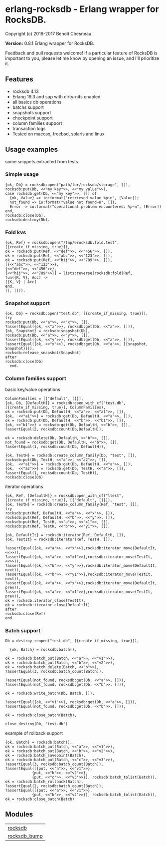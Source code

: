 

# erlang-rocksdb - Erlang wrapper for RocksDB. #

Copyright (c) 2016-2017 Benoît Chesneau.

__Version:__ 0.8.1 Erlang wrapper for RocksDB.

Feedback and pull requests welcome! If a particular feature of RocksDB is important to you, please let me know by opening an issue, and I'll prioritize it.

## Features

- rocksdb 4.13
- Erlang 19.3 and sup with dirty-nifs enabled
- all basics db operations
- batchs support
- snapshots support
- checkpoint support
- column families support
- transaction logs
- Tested on macosx, freebsd, solaris and linux

## Usage examples

some snippets extracted from tests

### Simple usage

```
{ok, Db} = rocksdb:open("path/for/rocksdb/storage", []),
rocksdb:put(Db, <<"my key">>, <<"my value">>),
case rocksdb:get(Db, <<"my key">>, []) of
  {ok, Value} => io:format("retrieved value %p~n", [Value]);
  not_found => io:format("value not found~n", []);
  Error -> io:format("operational problem encountered: %p~n", [Error])
end,
rocksdb:close(Db),
rocksdb:destroy(Db).
```

### Fold kvs

```
{ok, Ref} = rocksdb:open("/tmp/erocksdb.fold.test", [{create_if_missing, true}]),
ok = rocksdb:put(Ref, <<"def">>, <<"456">>, []),
ok = rocksdb:put(Ref, <<"abc">>, <<"123">>, []),
ok = rocksdb:put(Ref, <<"hij">>, <<"789">>, []),
[{<<"abc">>, <<"123">>},
{<<"def">>, <<"456">>},
{<<"hij">>, <<"789">>}] = lists:reverse(rocksdb:fold(Ref,
fun({K, V}, Acc) ->
[{K, V} | Acc]
end,
[], [])).
```

### Snapshot support

```
{ok, Db} = rocksdb:open("test.db", [{create_if_missing, true}]),
try
rocksdb:put(Db, <<"a">>, <<"x">>, []),
?assertEqual({ok, <<"x">>}, rocksdb:get(Db, <<"a">>, [])),
{ok, Snapshot} = rocksdb:snapshot(Db),
rocksdb:put(Db, <<"a">>, <<"y">>, []),
?assertEqual({ok, <<"y">>}, rocksdb:get(Db, <<"a">>, [])),
?assertEqual({ok, <<"x">>}, rocksdb:get(Db, <<"a">>, [{snapshot, Snapshot}])),
rocksdb:release_snapshot(Snapshot)
after
rocksdb:close(Db)
  end.
```

### Column families support

basic key/value operations

```
ColumnFamilies = [{"default", []}],
{ok, Db, [DefaultH]} = rocksdb:open_with_cf("test.db", [{create_if_missing, true}], ColumnFamilies),
ok = rocksdb:put(Db, DefaultH, <<"a">>, <<"a1">>, []),
{ok,  <<"a1">>} = rocksdb:get(Db, DefaultH, <<"a">>, []),
ok = rocksdb:put(Db, DefaultH, <<"b">>, <<"b1">>, []),
{ok, <<"b1">>} = rocksdb:get(Db, DefaultH, <<"b">>, []),
?assertEqual(2, rocksdb:count(Db,DefaultH)),

ok = rocksdb:delete(Db, DefaultH, <<"b">>, []),
not_found = rocksdb:get(Db, DefaultH, <<"b">>, []),
?assertEqual(1, rocksdb:count(Db, DefaultH)),

{ok, TestH} = rocksdb:create_column_family(Db, "test", []),
rocksdb:put(Db, TestH, <<"a">>, <<"a2">>, []),
{ok,  <<"a1">>} = rocksdb:get(Db, DefaultH, <<"a">>, []),
{ok,  <<"a2">>} = rocksdb:get(Db, TestH, <<"a">>, []),
?assertEqual(1, rocksdb:count(Db, TestH)),
rocksdb:close(Db)
```

iterator operations

```
{ok, Ref, [DefaultH]} = rocksdb:open_with_cf("ltest", [{create_if_missing, true}], [{"default", []}]),
{ok, TestH} = rocksdb:create_column_family(Ref, "test", []),
try
rocksdb:put(Ref, DefaultH, <<"a">>, <<"x">>, []),
rocksdb:put(Ref, DefaultH, <<"b">>, <<"y">>, []),
rocksdb:put(Ref, TestH, <<"a">>, <<"x1">>, []),
rocksdb:put(Ref, TestH, <<"b">>, <<"y1">>, []),

{ok, DefaultIt} = rocksdb:iterator(Ref, DefaultH, []),
{ok, TestIt} = rocksdb:iterator(Ref, TestH, []),

?assertEqual({ok, <<"a">>, <<"x">>},rocksdb:iterator_move(DefaultIt, <<>>)),
?assertEqual({ok, <<"a">>, <<"x1">>},rocksdb:iterator_move(TestIt, <<>>)),
?assertEqual({ok, <<"b">>, <<"y">>},rocksdb:iterator_move(DefaultIt, next)),
?assertEqual({ok, <<"b">>, <<"y1">>},rocksdb:iterator_move(TestIt, next)),
?assertEqual({ok, <<"a">>, <<"x">>},rocksdb:iterator_move(DefaultIt, prev)),
?assertEqual({ok, <<"a">>, <<"x1">>},rocksdb:iterator_move(TestIt, prev)),
ok = rocksdb:iterator_close(TestIt),
ok = rocksdb:iterator_close(DefaultIt)
after
rocksdb:close(Ref)
end.
```

### Batch support

```
Db = destroy_reopen("test.db", [{create_if_missing, true}]),

  {ok, Batch} = rocksdb:batch(),

ok = rocksdb:batch_put(Batch, <<"a">>, <<"v1">>),
ok = rocksdb:batch_put(Batch, <<"b">>, <<"v2">>),
ok = rocksdb:batch_delete(Batch, <<"b">>),
?assertEqual(3, rocksdb:batch_count(Batch)),

?assertEqual(not_found, rocksdb:get(Db, <<"a">>, [])),
?assertEqual(not_found, rocksdb:get(Db, <<"b">>, [])),

ok = rocksdb:write_batch(Db, Batch, []),

?assertEqual({ok, <<"v1">>}, rocksdb:get(Db, <<"a">>, [])),
?assertEqual(not_found, rocksdb:get(Db, <<"b">>, [])),

ok = rocksdb:close_batch(Batch),

close_destroy(Db, "test.db")
```

example of rollback support

```
{ok, Batch} = rocksdb:batch(),
ok = rocksdb:batch_put(Batch, <<"a">>, <<"v1">>),
ok = rocksdb:batch_put(Batch, <<"b">>, <<"v2">>),
ok = rocksdb:batch_savepoint(Batch),
ok = rocksdb:batch_put(Batch, <<"c">>, <<"v3">>),
?assertEqual(3, rocksdb:batch_count(Batch)),
?assertEqual([{put, <<"a">>, <<"v1">>},
            {put, <<"b">>, <<"v2">>},
            {put, <<"c">>, <<"v3">>}], rocksdb:batch_tolist(Batch)),
ok = rocksdb:batch_rollback(Batch),
?assertEqual(2, rocksdb:batch_count(Batch)),
?assertEqual([{put, <<"a">>, <<"v1">>},
            {put, <<"b">>, <<"v2">>}], rocksdb:batch_tolist(Batch)),
ok = rocksdb:close_batch(Batch)
```


## Modules ##


<table width="100%" border="0" summary="list of modules">
<tr><td><a href="http://gitlab.com/barrel-db/erlang-rocksdb/blob/master/doc/rocksdb.md" class="module">rocksdb</a></td></tr>
<tr><td><a href="http://gitlab.com/barrel-db/erlang-rocksdb/blob/master/doc/rocksdb_bump.md" class="module">rocksdb_bump</a></td></tr></table>

